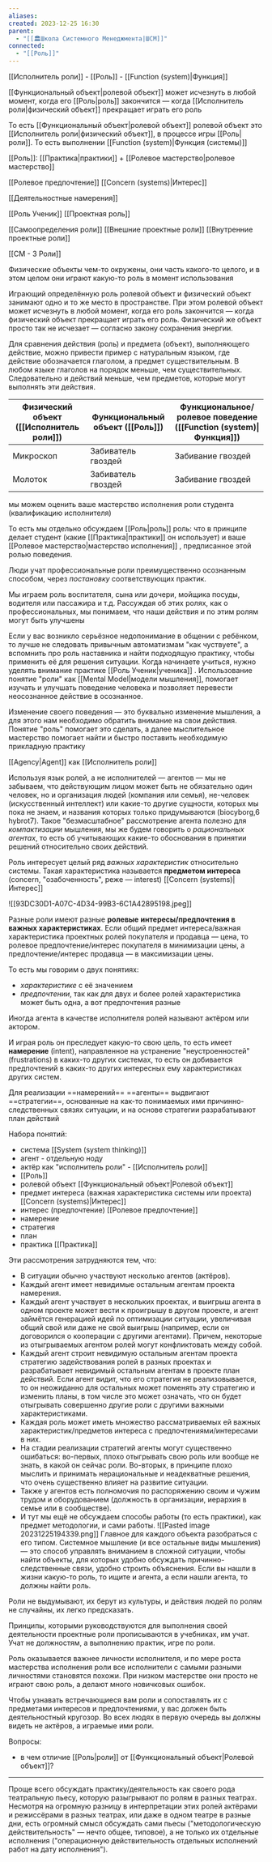 ```yaml
---
aliases: 
created: 2023-12-25 16:30
parent:
  - "[[🏛Школа Системного Менеджмента|ШСМ]]"
connected:
  - "[[Роль]]"
---
```



[[Исполнитель роли]] - [[Роль]] - [[Function (system)|Функция]]

[[Функциональный объект|ролевой объект]] может исчезнуть в любой момент, когда его  [[Роль|роль]] закончится — когда [[Исполнитель роли|физический объект]] прекращает играть его роль

То есть [[Функциональный объект|ролевой объект]] ролевой объект это [[Исполнитель роли|физический объект]], в процессе игры [[Роль|роли]]. То есть выполнении [[Function (system)|Функция (системы)]]

[[Роль]]: [[Практика|практики]] + [[Ролевое мастерство|ролевое мастерство]]

[[Ролевое предпочтение]]
[[Concern (systems)|Интерес]]

[[Деятельностные намерения]]

[[Роль Ученик]]
[[Проектная роль]]

[[Самоопределения роли]]
[[Внешние проектные роли]]
[[Внутренние проектные роли]]

[[СМ - 3 Роли]]

Физические объекты чем-то окружены, они часть какого-то целого, и в этом целом они играют какую-то роль в момент использования

Играющий определённую роль ролевой объект и физический объект занимают одно и то же место в пространстве. При этом ролевой объект может исчезнуть в любой момент, когда его роль закончится — когда физический объект прекращает играть его роль. Физический же объект просто так не исчезает — согласно закону сохранения энергии.

Для сравнения действия (роль) и предмета (объект), выполняющего действие, можно привести пример с натуральным языком, где действие обозначается глаголом, а предмет существительным. В любом языке глаголов на порядок меньше, чем существительных. Следовательно и действий меньше, чем предметов, которые могут выполнять эти действия.

| Физический объект ([[Исполнитель роли]]) | Функциональный объект ([[Роль]]) | Функциональное/ролевое поведение ([[Function (system)\|Функция]]) |
| ---- | ---- | ---- |
| Микроскоп | Забиватель гвоздей | Забивание гвоздей |
| Молоток | Забиватель гвоздей | Забивание гвоздей |


мы можем оценить ваше мастерство исполнения роли студента (квалификацию исполнителя) 


То есть мы отдельно обсуждаем [[Роль|роль]] роль: что в принципе делает студент (какие [[Практика|практики]] он использует) и ваше [[Ролевое мастерство|мастерство исполнения]] , предписанное этой ролью поведения.

Люди учат профессиональные роли преимущественно осознанным способом, через _постановку_ соответствующих практик.

 Мы играем роль воспитателя, сына или дочери, мойщика посуды, водителя или пассажира и т.д. Рассуждая об этих ролях, как о профессиональных, мы понимаем, что наши действия и по этим ролям могут быть улучшены

 Если у вас возникло серьёзное недопонимание в общении с ребёнком, то лучше не следовать привычным автоматизмам "как чуствуете", а вспомнить про роль наставника и найти подходящую практику, чтобы применить её для решения ситуации. Когда начинаете учиться, нужно уделять внимание практике [[Роль Ученик|ученика]] . Использование понятие "роли" как [[Mental Model|модели мышления]], помогает изучать и улучшать поведение человека и позволяет перевести неосознанное действие в осознанное.

Изменение своего поведения — это буквально изменение мышления, а для этого нам необходимо обратить внимание на свои действия. Понятие "роль" помогает это сделать, а далее мыслительное мастерство помогает найти и быстро поставить необходимую прикладную практику



[[Agency|Agent]] как [[Исполнитель роли]]
  
Используя язык ролей, а не исполнителей — агентов — мы не забываем, что действующим лицом может быть не обязательно один человек, но и организация людей (компания или семья), не-человек (искусственный интеллект) или какие-то другие сущности, которых мы пока не знаем, и названия которых только придумываются (biocyborg,6 hybrot7). Такое "безмасштабное" рассмотрение агента полезно для _компактизации_ мышления, мы же будем говорить о _рациональных агентах_, то есть об учитывающих какие-то обоснования в принятии решений относительно своих действий.

Роль интересует целый ряд _важных характеристик_ относительно системы. Такая характеристика называется **предметом интереса** (concern, "озабоченность", реже — interest) [[Concern (systems)|Интерес]]


![[93DC30D1-A07C-4D34-99B3-6C1A42895198.jpeg]]


Разные роли имеют разные **ролевые** **интересы/предпочтения в важных характеристиках**. Если общий предмет интереса/важная характеристика проектных ролей покупателя и продавца — цена, то ролевое предпочтение/интерес покупателя в минимизации цены, а предпочтение/интерес продавца — в максимизации цены.

То есть мы говорим о двух понятиях: 
- _характеристике_ с её значением
- _предпочтении_, так как для двух и более ролей характеристика может быть одна, а вот предпочтения разные

Иногда агента в качестве исполнителя ролей называют актёром или актором.

И играя роль он преследует какую-то свою цель, то есть имеет **намерение** (intent), направленное на устранение "неустроенностей" (frustrations) в каких-то других системах, то есть он добивается предпочтений в каких-то других интересных ему характеристиках других систем.

Для реализации ==намерений== ==агенты== выдвигают ==стратегии==, основанные на как-то понимаемых ими причинно-следственных связях ситуации, и на основе стратегии разрабатывают план действий

Набора понятий:
- система [[System (system thinking)]]
- агент - отдельную ноду
- актёр как "исполнитель роли" - [[Исполнитель роли]]
- [[Роль]]
- ролевой объект [[Функциональный объект|Ролевой объект]]
- предмет интереса (важная характеристика системы или проекта) [[Concern (systems)|Интерес]]
- интерес (предпочтение) [[Ролевое предпочтение]]
- намерение 
- стратегия
- план 
- практика [[Практика]]

Эти рассмотрения затрудняются тем, что:
- В ситуации обычно участвуют несколько агентов (актёров).
- Каждый агент имеет невидимые остальным агентам проекта намерения.
- Каждый агент участвует в нескольких проектах, и выигрыш агента в одном проекте может вести к проигрышу в другом проекте, и агент займётся генерацией идей по оптимизации ситуации, увеличивая общий свой или даже не свой выигрыш (например, если он договорился о кооперации с другими агентами). Причем, некоторые из отыгрываемых агентом ролей могут конфликтовать между собой.
- Каждый агент строит невидимую остальным агентам проекта стратегию задействования ролей в разных проектах и разрабатывает невидимый остальным агентам в проекте план действий. Если агент видит, что его стратегия не реализовывается, то он неожиданно для остальных может поменять эту стратегию и изменить планы, в том числе это может означать, что он будет отыгрывать совершенно другие роли с другими важными характеристиками.
- Каждая роль может иметь множество рассматриваемых ей важных характеристик/предметов интереса с предпочтениями/интересами в них.
- На стадии реализации стратегий агенты могут существенно ошибаться: во-первых, плохо отыгрывать свою роль или вообще не знать, в какой он сейчас роли. Во-вторых, в принципе плохо мыслить и принимать нерациональные и неадекватные решения, что очень существенно влияет на развитие ситуации.
- Также у агентов есть полномочия по распоряжению своим и чужим трудом и оборудованием (должность в организации, иерархия в семье или в сообществе).
- И тут мы ещё не обсуждаем способы работы (то есть практики), как предмет методологии, и сами работы.
![[Pasted image 20231225194339.png]]
Главное для каждого объекта разобраться с его типом. Системное мышление (и все остальные виды мышления) — это способ управлять вниманием в сложной ситуации, чтобы найти объекты, для которых удобно обсуждать причинно-следственные связи, удобно строить объяснения. 
Если вы нашли в жизни какую-то роль, то ищите и агента, а если нашли агента, то должны найти роль.

Роли не выдумывают, их берут из культуры, и действия людей по ролям не случайны, их легко предсказать.

Принципы, которыми руководствуются для выполнения своей деятельности проектные роли прописываются в учебниках, им учат. Учат не должностям, а выполнению практик, игре по роли.

Роль оказывается важнее личности исполнителя, и по мере роста мастерства исполнения роли все исполнители с самыми разными личностями становятся похожи. При низком мастерстве они просто не играют свою роль, а делают много новичковых ошибок.

Чтобы узнавать встречающиеся вам роли и сопоставлять их с предметами интересов и предпочтениями, у вас должен быть деятельностный кругозор. Во всех людях в первую очередь вы должны видеть не актёров, а играемые ими роли.


Вопросы:
- в чем отличие [[Роль|роли]] от [[Функциональный объект|Ролевой объект]]?


---

Проще всего обсуждать практику/деятельность как своего рода театральную пьесу, которую разыгрывают по ролям в разных театрах. Несмотря на огромную разницу в интерпретации этих ролей актёрами и режиссёрами в разных театрах, или даже в одном театре в разные дни, есть огромный смысл обсуждать сами пьесы ("методологическую действительность" — нечто общее, типовое), а не только их отдельные исполнения ("операционную действительность отдельных исполнений работ на дату исполнения").